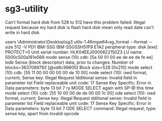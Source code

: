 # sg3-utility
Can’t format hard disk from 528 to 512 have this problem failed: Illegal request because my hard disk is flash hard disk mean only read date can’t write in hard disk

users \Administrator\Desktop\sg3 utils-1.46mgw64›sg_format
--format --size 512 -V PD1
IBM-SSG
IBM-SSGSSH51P9
E1A2
peripheral type: disk [exe]
PROTECT=0
Unit serial number: HLK04EEJ0000822150Z3
LU name: 5000c500a181e568
mode sense (10) cdb: [5a 00 01 00 ee de ee de fe ee]
lode Sense (block descriptor) data, prior to changes:
Number of blocks=3637089792 [@xd8c99600]
Block size=528 [0x210]
mode select (10) cdb: [55 11 00 00 00 00 00 de 10 00]
node select (10):
ixed format, current; Sense key: Illegal Request
Idditional sense: Invalid field in parameter list
Field replaceable unit code: 17
Sense Key Specific: Error in Data parameters: byte 13 bit 7
ry MODE SELECT again with SP-@ this time
mode select (10) cob: [55 10 00 00 de de 00 00 1c 00]
ode select (10):
ixed format, current; Sense key: Illegal Request
dditional sense: Invalid field in parameter list
Field replaceable unit code: 17
Sense Key Specific: Error in Data parameters: byte 13 bit 7
ODE SELECT command: Illegal request, type: sense key, apart from Invalid opcode
